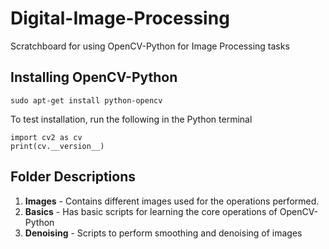 # Digital-Image-Processing
Scratchboard for using OpenCV-Python for Image Processing tasks

## Installing OpenCV-Python

```sudo apt-get install python-opencv```

To test installation, run the following in the Python terminal 

```import cv2 as cv```  
```print(cv.__version__)```

## Folder Descriptions
1. **Images** - Contains different images used for the operations performed.
2. **Basics** - Has basic scripts for learning the core operations of OpenCV-Python
3. **Denoising** - Scripts to perform smoothing and denoising of images

